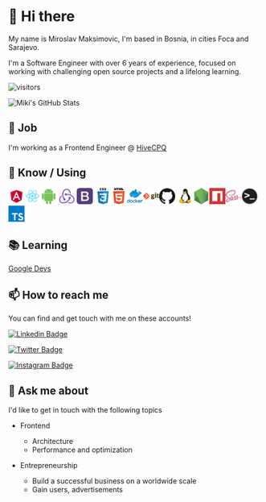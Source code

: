 # 👋 Hi there

My name is Miroslav Maksimovic, I'm based in Bosnia, in cities Foca and Sarajevo.

I'm a Software Engineer with over 6 years of experience, focused on working with challenging open source projects and a lifelong learning.

![visitors](https://img.shields.io/badge/dynamic/json?color=informational&label=visitor%20count&query=value&url=https%3A%2F%2Fapi.countapi.xyz%2Fhit%2Fmiki995.miki995%2Freadme)

![Miki's GitHub Stats](https://github-readme-stats.vercel.app/api?username=miki995&show_icons=true)

## 💼 Job

I'm working as a Frontend Engineer @ [HiveCPQ](https://hivecpq.com/en)

## 🧠 Know / Using

<img src="https://github.com/github/explore/blob/master/topics/angular/angular.png?raw=true" height="32" /><img src="https://github.com/github/explore/blob/master/topics/react/react.png?raw=true" height="32" /><img src="https://github.com/github/explore/blob/master/topics/android/android.png?raw=true" height="32" /> <img src="https://github.com/github/explore/blob/master/topics/redux/redux.png?raw=true" height="32" /> <img src="https://github.com/github/explore/blob/master/topics/bootstrap/bootstrap.png?raw=true" height="32" /> <img src="https://github.com/github/explore/blob/master/topics/css/css.png?raw=true" height="32" /><img src="https://github.com/github/explore/blob/master/topics/html/html.png?raw=true" height="32" /><img src="https://github.com/github/explore/blob/master/topics/docker/docker.png?raw=true" height="32" /><img src="https://github.com/github/explore/blob/master/topics/git/git.png?raw=true" height="32" /><img src="https://github.com/github/explore/blob/master/topics/github/github.png?raw=true" height="32" /> <img src="https://github.com/github/explore/blob/master/topics/linux/linux.png?raw=true" height="32" /><img src="https://github.com/github/explore/blob/master/topics/nodejs/nodejs.png?raw=true" height="32" /><img src="https://github.com/github/explore/blob/master/topics/npm/npm.png?raw=true" height="32" /><img src="https://github.com/github/explore/blob/master/topics/sass/sass.png?raw=true" height="32" /><img src="https://github.com/github/explore/blob/master/topics/terminal/terminal.png?raw=true" height="32" /><img src="https://github.com/github/explore/blob/master/topics/typescript/typescript.png?raw=true" height="32" />

## 📚 Learning

[Google Devs](https://developers.google.com/web/fundamentals)

## 📫 How to reach me

You can find and get touch with me on these accounts!

[![Linkedin Badge](https://img.shields.io/badge/miki95-follow%20on%20linkedin-blue?style=for-the-badge&logo=linkedin)](https://www.linkedin.com/in/miki95)

[![Twitter Badge](https://img.shields.io/badge/NgQuad-follow%20on%20twitter-blue?style=for-the-badge&logo=twitter)](https://twitter.com/NgQuad/)

[![Instagram Badge](https://img.shields.io/badge/miki____95-follow%20on%20instagram-orange?style=for-the-badge&logo=instagram)](https://www.instagram.com/miki____95)

## 💬 Ask me about

I'd like to get in touch with the following topics

- Frontend
  - Architecture
  - Performance and optimization
  
- Entrepreneurship
  - Build a successful business on a worldwide scale
  - Gain users, advertisements

